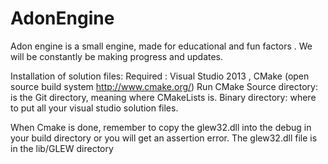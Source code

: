 # AdonEngine
Adon engine is a small engine, made for educational and fun factors . We will be constantly be making progress and updates.

Installation of solution files:
Required : Visual Studio 2013 , CMake (open source build system http://www.cmake.org/)
Run CMake
Source directory: is the Git directory, meaning where CMakeLists is.
Binary directory: where to put all your visual studio solution files.

When Cmake is done, remember to copy the glew32.dll into the debug in your build directory or you will get an assertion error.
The glew32.dll file is in the lib/GLEW directory

